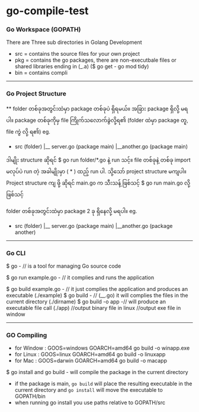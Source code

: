 # go-compile-test

### Go Workspace (GOPATH)

There are Three sub directories in Golang Development

- src = contains the source files for your own project
- pkg = contains the go packages, there are non-executbale files or shared libraries ending in (_.a) ($ go get - go mod tidy)
- bin = contains compli

------------

### Go Project Structure

** folder တစ်ခုအတွင်းထဲမှာ package တစ်ခုပဲ ရှိရမယ်။ အခြား package ရှိလို့ မရပါ။ package တစ်ခုကိုမှ file ကြိုက်သလောက်ခွဲလို့ရ၏ (folder ထဲမှာ package တူ, file ကွဲ လို့ ရ၏)
eg. 
 - src (folder)
   |__ server.go (package main)
   |__another.go (package main)

ဒါမျိုး structure ဆိုရင် $ go run folder/*.go နဲ့ run သင့်။
file တစ်ခုနဲ့ တစ်ခု import မလုပ်ပဲ run တဲ့ အခါမျိုးမှာ ( * ) ထည့် run ပါ.
သို့သော် project structure မကျပါ။
Project structure ကျ ဖို့ ဆိုရင် main.go က သီးသန့် ဖြစ်သင့်
$ go run main.go လို့ ဖြစ်သင့်

folder တစ်ခုအတွင်းထဲမှာ package 2 ခု ရှိနေလို့ မရပါ။
eg.
 - src (folder)
   |__ server.go (package main)
   |__another.go (package another)

-----------

### Go CLI

$ go - // is a tool for managing Go source code

$ go run example.go  - // it complies and runs the application

$ go build example.go  - // it just complies the application and produces an executable (./example)
$ go build - // (__.go) it will complies the files in the current directory (./dirname)
$ go build -o app -// will produce an executable file call (./app)
//output binary file in linux
//output exe file in window

------------ 

### GO Compiling

- for Window : GOOS=windows GOARCH=amd64 go build -o winapp.exe
- for Linux : GOOS=linux GOARCH=amd64 go build -o linuxapp
- for Mac : GOOS=darwin GOARCH=amd64 go build -o macapp

$ go install and go build - will compile the package in the current directory
- if the package is main, `go build` will place the resulting executable in the current directory and `go install` will move the executable to GOPATH/bin
- when running go install you use paths relative to GOPATH/src